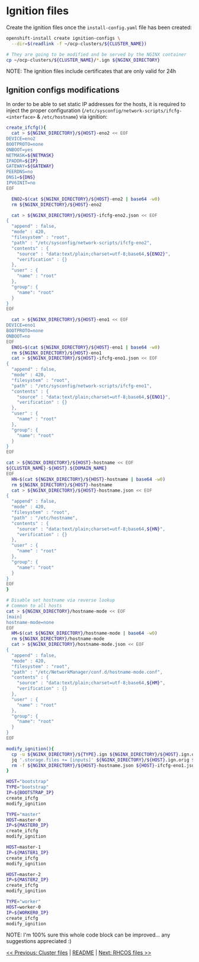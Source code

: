 # Ignition files

Create the ignition files once the `install-config.yaml` file has been created:

```bash
openshift-install create ignition-configs \
  --dir=$(readlink -f ~/ocp-clusters/${CLUSTER_NAME})

# They are going to be modified and be served by the NGINX container
cp ~/ocp-clusters/${CLUSTER_NAME}/*.ign ${NGINX_DIRECTORY}
```

NOTE: The ignition files include certificates that are only valid for 24h

## Ignition configs modifications

In order to be able to set static IP addresses for the hosts, it is required to
inject the proper configuration
(`/etc/sysconfig/network-scripts/ifcfg-<interface>` & `/etc/hostname`) via
ignition:

```bash
create_ifcfg(){
  cat > ${NGINX_DIRECTORY}/${HOST}-eno2 << EOF
DEVICE=eno2
BOOTPROTO=none
ONBOOT=yes
NETMASK=${NETMASK}
IPADDR=${IP}
GATEWAY=${GATEWAY}
PEERDNS=no
DNS1=${DNS}
IPV6INIT=no
EOF

  ENO2=$(cat ${NGINX_DIRECTORY}/${HOST}-eno2 | base64 -w0)
  rm ${NGINX_DIRECTORY}/${HOST}-eno2

  cat > ${NGINX_DIRECTORY}/${HOST}-ifcfg-eno2.json << EOF
{
  "append" : false,
  "mode" : 420,
  "filesystem" : "root",
  "path" : "/etc/sysconfig/network-scripts/ifcfg-eno2",
  "contents" : {
    "source" : "data:text/plain;charset=utf-8;base64,${ENO2}",
    "verification" : {}
  },
  "user" : {
    "name" : "root"
  },
  "group": {
    "name": "root"
  }
}
EOF

  cat > ${NGINX_DIRECTORY}/${HOST}-eno1 << EOF
DEVICE=eno1
BOOTPROTO=none
ONBOOT=no
EOF
  ENO1=$(cat ${NGINX_DIRECTORY}/${HOST}-eno1 | base64 -w0)
  rm ${NGINX_DIRECTORY}/${HOST}-eno1
  cat > ${NGINX_DIRECTORY}/${HOST}-ifcfg-eno1.json << EOF
{
  "append" : false,
  "mode" : 420,
  "filesystem" : "root",
  "path" : "/etc/sysconfig/network-scripts/ifcfg-eno1",
  "contents" : {
    "source" : "data:text/plain;charset=utf-8;base64,${ENO1}",
    "verification" : {}
  },
  "user" : {
    "name" : "root"
  },
  "group": {
    "name": "root"
  }
}
EOF

cat > ${NGINX_DIRECTORY}/${HOST}-hostname << EOF
${CLUSTER_NAME}-${HOST}.${DOMAIN_NAME}
EOF
  HN=$(cat ${NGINX_DIRECTORY}/${HOST}-hostname | base64 -w0)
  rm ${NGINX_DIRECTORY}/${HOST}-hostname
  cat > ${NGINX_DIRECTORY}/${HOST}-hostname.json << EOF
{
  "append" : false,
  "mode" : 420,
  "filesystem" : "root",
  "path" : "/etc/hostname",
  "contents" : {
    "source" : "data:text/plain;charset=utf-8;base64,${HN}",
    "verification" : {}
  },
  "user" : {
    "name" : "root"
  },
  "group": {
    "name": "root"
  }
}
EOF
}

# Disable set hostname via reverse lookup
# Common to all hosts
cat > ${NGINX_DIRECTORY}/hostname-mode << EOF
[main]
hostname-mode=none
EOF
  HM=$(cat ${NGINX_DIRECTORY}/hostname-mode | base64 -w0)
  rm ${NGINX_DIRECTORY}/hostname-mode
  cat > ${NGINX_DIRECTORY}/hostname-mode.json << EOF
{
  "append" : false,
  "mode" : 420,
  "filesystem" : "root",
  "path" : "/etc/NetworkManager/conf.d/hostname-mode.conf",
  "contents" : {
    "source" : "data:text/plain;charset=utf-8;base64,${HM}",
    "verification" : {}
  },
  "user" : {
    "name" : "root"
  },
  "group": {
    "name": "root"
  }
}
EOF

modify_ignition(){
  cp -u ${NGINX_DIRECTORY}/${TYPE}.ign ${NGINX_DIRECTORY}/${HOST}.ign.orig
  jq '.storage.files += [inputs]' ${NGINX_DIRECTORY}/${HOST}.ign.orig ${NGINX_DIRECTORY}/${HOST}-hostname.json ${HOST}-ifcfg-eno1.json ${HOST}-ifcfg-eno2.json ${NGINX_DIRECTORY}/hostname-mode.json > ${NGINX_DIRECTORY}/${HOST}.ign
  rm -f ${NGINX_DIRECTORY}/${HOST}-hostname.json ${HOST}-ifcfg-eno1.json ${HOST}-ifcfg-eno2.json
}

HOST="bootstrap"
TYPE="bootstrap"
IP=${BOOTSTRAP_IP}
create_ifcfg
modify_ignition

TYPE="master"
HOST=master-0
IP=${MASTER0_IP}
create_ifcfg
modify_ignition

HOST=master-1
IP=${MASTER1_IP}
create_ifcfg
modify_ignition

HOST=master-2
IP=${MASTER2_IP}
create_ifcfg
modify_ignition

TYPE="worker"
HOST=worker-0
IP=${WORKER0_IP}
create_ifcfg
modify_ignition
```

NOTE: I'm 100% sure this whole code block can be improved… any suggestions appreciated :)

[<< Previous: Cluster files](6-cluster-files.md) | [README](../README.md) | [Next: RHCOS files >>](8-rhcos-files.md)
